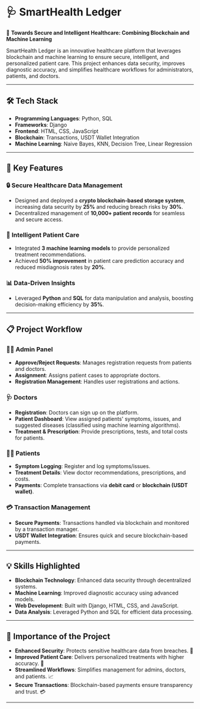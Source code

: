 # 🩺 SmartHealth Ledger

🚀 **Towards Secure and Intelligent Healthcare: Combining Blockchain and Machine Learning**  

SmartHealth Ledger is an innovative healthcare platform that leverages blockchain and machine learning to ensure secure, intelligent, and personalized patient care. This project enhances data security, improves diagnostic accuracy, and simplifies healthcare workflows for administrators, patients, and doctors.  

---

## 🛠️ **Tech Stack**
- **Programming Languages**: Python, SQL
- **Frameworks**: Django
- **Frontend**: HTML, CSS, JavaScript
- **Blockchain**: Transactions, USDT Wallet Integration
- **Machine Learning**: Naive Bayes, KNN, Decision Tree, Linear Regression

---

## 🌟 **Key Features**
### 🔒 **Secure Healthcare Data Management**
- Designed and deployed a **crypto blockchain-based storage system**, increasing data security by **25%** and reducing breach risks by **30%**.  
- Decentralized management of **10,000+ patient records** for seamless and secure access.

### 🤖 **Intelligent Patient Care**
- Integrated **3 machine learning models** to provide personalized treatment recommendations.  
- Achieved **50% improvement** in patient care prediction accuracy and reduced misdiagnosis rates by **20%**.  

### 📊 **Data-Driven Insights**
- Leveraged **Python** and **SQL** for data manipulation and analysis, boosting decision-making efficiency by **35%**.  

---

## 📋 **Project Workflow**
### 👨‍💼 **Admin Panel**
- **Approve/Reject Requests**: Manages registration requests from patients and doctors.  
- **Assignment**: Assigns patient cases to appropriate doctors.  
- **Registration Management**: Handles user registrations and actions.  

### 🩺 **Doctors**
- **Registration**: Doctors can sign up on the platform.  
- **Patient Dashboard**: View assigned patients' symptoms, issues, and suggested diseases (classified using machine learning algorithms).  
- **Treatment & Prescription**: Provide prescriptions, tests, and total costs for patients.

### 👩‍⚕️ **Patients**
- **Symptom Logging**: Register and log symptoms/issues.  
- **Treatment Details**: View doctor recommendations, prescriptions, and costs.  
- **Payments**: Complete transactions via **debit card** or **blockchain (USDT wallet)**.  

### 💳 **Transaction Management**
- **Secure Payments**: Transactions handled via blockchain and monitored by a transaction manager.  
- **USDT Wallet Integration**: Ensures quick and secure blockchain-based payments.  

---

## 💡 **Skills Highlighted**
- **Blockchain Technology**: Enhanced data security through decentralized systems.  
- **Machine Learning**: Improved diagnostic accuracy using advanced models.  
- **Web Development**: Built with Django, HTML, CSS, and JavaScript.  
- **Data Analysis**: Leveraged Python and SQL for efficient data processing.  

---

## 🎯 **Importance of the Project**
- **Enhanced Security**: Protects sensitive healthcare data from breaches. 🔐  
- **Improved Patient Care**: Delivers personalized treatments with higher accuracy. 🏥  
- **Streamlined Workflows**: Simplifies management for admins, doctors, and patients. 📈  
- **Secure Transactions**: Blockchain-based payments ensure transparency and trust. 💳  

---
